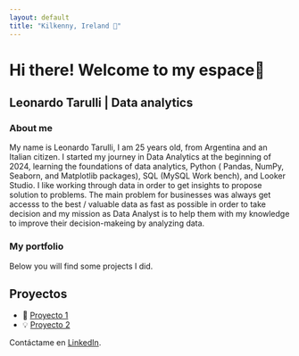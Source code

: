 ```yaml
---
layout: default
title: "Kilkenny, Ireland 📍"
---
```


# Hi there! Welcome to my espace👋
## Leonardo Tarulli | Data analytics
### About me
My name is Leonardo Tarulli, I am 25 years old, from Argentina and an Italian citizen. I started my journey in Data Analytics at the beginning of 2024, learning the foundations of data analytics,  Python ( Pandas, NumPy, Seaborn, and Matplotlib packages), SQL (MySQL Work bench), and Looker Studio. I like working through data in order to get insights to propose solution to problems. The main problem for businesses was always get accesss to the best / valuable data as fast as possible in order to take decision and my mission as Data Analyst is to help them with my knowledge to improve their decision-makeing by analyzing data. 


### My portfolio
Below you will find some projects I did.

## Proyectos  
- 🚀 [Proyecto 1](https://github.com/tuusuario/proyecto1)  
- 💡 [Proyecto 2](https://github.com/tuusuario/proyecto2)  

Contáctame en [LinkedIn](https://linkedin.com/in/tuusuario).

